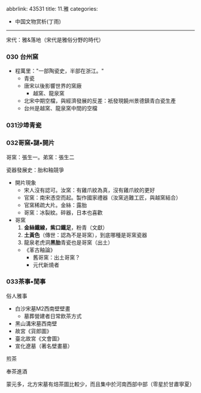 abbrlink: 43531
title: 11.雅
categories:
  - 中国文物赏析(丁雨)
---
宋代：雅&落地（宋代是雅俗分野的時代）

### 030 台州窯

- 程萬里："一部陶瓷史，半部在浙江。"
	- 青瓷
	- 唐宋以後影響世界的窯廠
		- 越窯、龍泉窯
	- 北宋中期空檔，與經濟發展的反差：衹發現饒州景德鎮青白瓷生產
	- 台州是越窯、龍泉窯中間的空檔

### 031沙埠青瓷

### 032哥窯•謎•開片

哥窯：張生一。弟窯：張生二

瓷器發展史：胎和釉競爭

- 開片現象
	- 宋人沒有認可。汝窯：有雞爪紋為真，沒有雞爪紋的更好
	- 官窯：南宋憑空而起。製作國家禮器（汝窯逃難工匠，與越窯結合）
	- 官窯稀疏大片。金絲：露胎
	- 哥窯：冰裂紋。碎器，日本也喜歡
- 哥窯
	1. **金絲鐵線，紫口鐵足**，粉青（文獻）
	2. **土黃色**（傳世：認為不是哥窯），到底哪種是哥窯瓷器
	3. 龍泉老虎洞**黑胎**青瓷也是哥窯（出土）
	- 《革古釉論》
		- 舊哥窯：出土哥窯？
		- 元代新燒者

### 033茶事•閒事

俗人雅事

- 白沙宋墓M2西南壁壁畫
	- 墓葬營建者日常飲茶方式
- 黑山溝宋墓西南壁
- 故宮《貨郎圖》
- 臺北故宮《文會圖》
- 宣化遼墓（著名壁畫墓）

煎茶

奉茶進酒

蒙元多，北方宋墓有焙茶圖比較少，而且集中於河南西部中部（零星於甘肅寧夏）